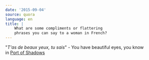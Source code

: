 ```yaml
---
date: '2015-09-04'
source: quora
language: en
title: |
    What are some compliments or flattering
    phrases you can say to a woman in French?
---
```


\"*T\'as de beaux yeux, tu sais*\" - You have beautiful eyes, you know\
in [Port of Shadows](https://en.wikipedia.org/wiki/Port_of_Shadows)
